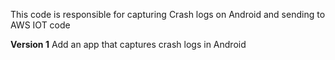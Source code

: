 This code is responsible for capturing Crash logs on Android and sending to AWS IOT code

<b> Version 1</b>
</n>Add an app that captures crash logs in Android
